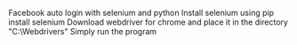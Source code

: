 Facebook auto login with selenium and python
Install selenium using pip install selenium
Download webdriver for chrome and place it in the directory "C:\Webdrivers\"
Simply run the program
